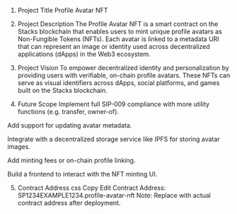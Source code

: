 1. Project Title
Profile Avatar NFT

2. Project Description
The Profile Avatar NFT is a smart contract on the Stacks blockchain that enables users to mint unique profile avatars as Non-Fungible Tokens (NFTs). Each avatar is linked to a metadata URI that can represent an image or identity used across decentralized applications (dApps) in the Web3 ecosystem.

3. Project Vision
To empower decentralized identity and personalization by providing users with verifiable, on-chain profile avatars. These NFTs can serve as visual identifiers across dApps, social platforms, and games built on the Stacks blockchain.

4. Future Scope
Implement full SIP-009 compliance with more utility functions (e.g. transfer, owner-of).

Add support for updating avatar metadata.

Integrate with a decentralized storage service like IPFS for storing avatar images.

Add minting fees or on-chain profile linking.

Build a frontend to interact with the NFT minting UI.

5. Contract Address
css
Copy
Edit
Contract Address: SP1234EXAMPLE1234.profile-avatar-nft
Note: Replace with actual contract address after deployment.

